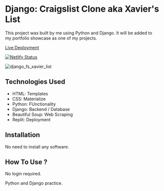 # Django: Craigslist Clone aka Xavier's List

This project was built by me using Python and Django. It will be added to my portfolio showcase as one of my projects.

[Live Deployment](https://xavierslist.netlify.app/)

[![Netlify Status](https://api.netlify.com/api/v1/badges/002faf86-0db8-4d90-88af-6b849128862d/deploy-status)](https://app.netlify.com/sites/xavierslist/deploys)

![django_fs_xavier_list](https://user-images.githubusercontent.com/78431899/200989485-980b2a73-2190-4ec6-b602-b377364b10ab.png)

## Technologies Used
- HTML: Templates
- CSS: Materialize
- Python: FUnctionality
- Django: Backend / Database
- Beautiful Soup: Web Scraping
- Replit: Deployment

## Installation
No need to install any software.

## How To Use ?
No login required.

Python and Django practice.

